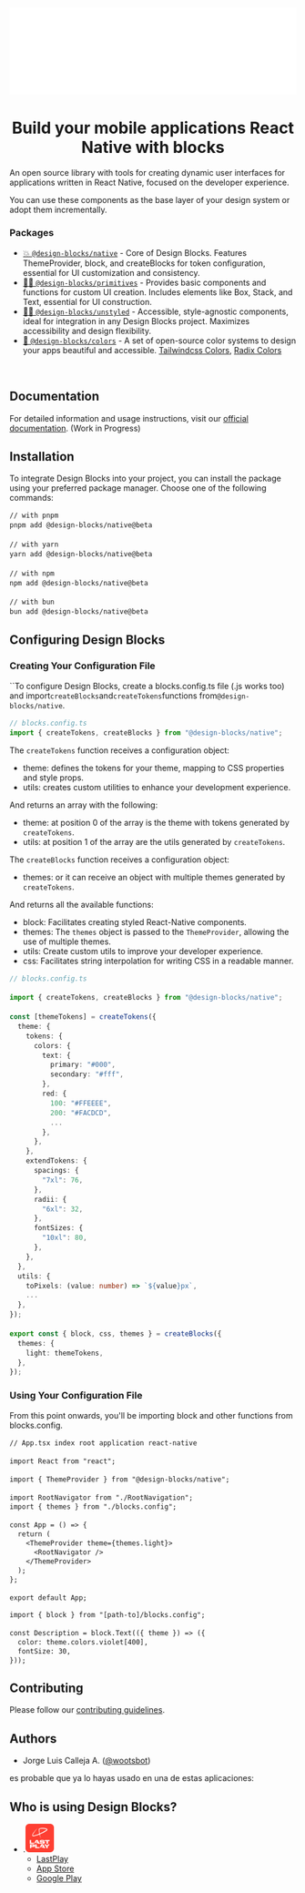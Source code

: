 ![design-blocks](./docs/preview_beta.png)

<h1 align="center">
  Build your mobile applications React Native with blocks
</h1>

An open source library with tools for creating dynamic user interfaces for applications written in React Native, focused on the developer experience.

You can use these components as the base layer of your design system or adopt them incrementally.

### Packages

- [💥 `@design-blocks/native`](https://github.com/openkitrun/design-blocks/tree/main/packages/native) - Core of Design Blocks. Features ThemeProvider, block, and createBlocks for token configuration, essential for UI customization and consistency.
- [🏄‍♀️ `@design-blocks/primitives`](https://github.com/openkitrun/design-blocks/tree/main/packages/%40blocks-primitives) -
  Provides basic components and functions for custom UI creation. Includes elements like Box, Stack, and Text, essential for UI construction.
- [🏄‍♀️ `@design-blocks/unstyled`](https://github.com/openkitrun/design-blocks/tree/main/packages/%40blocks-unstyled) -
  Accessible, style-agnostic components, ideal for integration in any Design Blocks project. Maximizes accessibility and design flexibility.
- [💅 `@design-blocks/colors`](https://github.com/openkitrun/design-blocks/tree/main/packages/%40blocks-colors) - A set of
  open-source color systems to design your apps beautiful and accessible.
  [Tailwindcss Colors](https://tailwindcss.com/docs/customizing-colors), [Radix Colors](https://www.radix-ui.com/colors)

<br/>

## Documentation

For detailed information and usage instructions, visit our [official documentation](https://designblocks.dev). (Work in Progress)

## Installation

To integrate Design Blocks into your project, you can install the package using your preferred package manager. Choose one of the following commands:

```sh
// with pnpm
pnpm add @design-blocks/native@beta

// with yarn
yarn add @design-blocks/native@beta

// with npm
npm add @design-blocks/native@beta

// with bun
bun add @design-blocks/native@beta
```

## Configuring Design Blocks

### Creating Your Configuration File

``To configure Design Blocks, create a blocks.config.ts file (.js works too) and import`createBlocks`and`createTokens`functions from`@design-blocks/native`.

```ts
// blocks.config.ts
import { createTokens, createBlocks } from "@design-blocks/native";
```

The `createTokens` function receives a configuration object:

- theme: defines the tokens for your theme, mapping to CSS properties and style props.
- utils: creates custom utilities to enhance your development experience.

And returns an array with the following:

- theme: at position 0 of the array is the theme with tokens generated by `createTokens`.
- utils: at position 1 of the array are the utils generated by `createTokens`.

The `createBlocks` function receives a configuration object:

- themes: or it can receive an object with multiple themes generated by `createTokens`.

And returns all the available functions:

- block: Facilitates creating styled React-Native components.
- themes: The `themes` object is passed to the `ThemeProvider`, allowing the use of multiple themes.
- utils: Create custom utils to improve your developer experience.
- css: Facilitates string interpolation for writing CSS in a readable manner.

```ts
// blocks.config.ts

import { createTokens, createBlocks } from "@design-blocks/native";

const [themeTokens] = createTokens({
  theme: {
    tokens: {
      colors: {
        text: {
          primary: "#000",
          secondary: "#fff",
        },
        red: {
          100: "#FFEEEE",
          200: "#FACDCD",
          ...
        },
      },
    },
    extendTokens: {
      spacings: {
        "7xl": 76,
      },
      radii: {
        "6xl": 32,
      },
      fontSizes: {
        "10xl": 80,
      },
    },
  },
  utils: {
    toPixels: (value: number) => `${value}px`,
    ...
  },
});

export const { block, css, themes } = createBlocks({
  themes: {
    light: themeTokens,
  },
});
```

### Using Your Configuration File

From this point onwards, you'll be importing block and other functions from blocks.config.

```tsx
// App.tsx index root application react-native

import React from "react";

import { ThemeProvider } from "@design-blocks/native";

import RootNavigator from "./RootNavigation";
import { themes } from "./blocks.config";

const App = () => {
  return (
    <ThemeProvider theme={themes.light}>
      <RootNavigator />
    </ThemeProvider>
  );
};

export default App;
```

```tsx
import { block } from "[path-to]/blocks.config";

const Description = block.Text(({ theme }) => ({
  color: theme.colors.violet[400],
  fontSize: 30,
}));
```

## Contributing

Please follow our [contributing guidelines](./.github/CONTRIBUTING.md).

## Authors

- Jorge Luis Calleja A. ([@wootsbot](https://twitter.com/wootsbot))

es probable que ya lo hayas usado en una de estas aplicaciones:

## Who is using Design Blocks?

- .<img src="./docs/showcase/lastplay.png" alt="LastPlay" width="50"/>
  - [LastPlay](https://www.lastplay.app/)
  - [App Store](https://apps.apple.com/us/app/last-play/id1663594431)
  - [Google Play](https://play.google.com/store/apps/details?id=com.lastplay)
